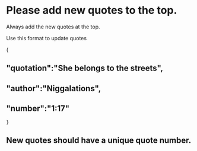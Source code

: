 
# Please add new quotes to the top.
Always add the new quotes at the top.

Use this format to update quotes

 {
## "quotation":"She belongs to the streets", 
  ##   "author":"Niggalations",
   ##  "number":"1:17"
    }

## New quotes should have a unique quote number.
